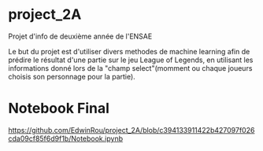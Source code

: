 # project_2A
Projet d'info de deuxième année de l'ENSAE

Le but du projet est d'utiliser divers methodes de machine learning afin de prédire le résultat d'une partie sur le jeu League of Legends, en utilisant les informations donné lors de la "champ select"(momment ou chaque joueurs choisis son personnage pour la partie).

# Notebook Final
https://github.com/EdwinRou/project_2A/blob/c394133911422b427097f026cda09cf85f6d9f1b/Notebook.ipynb
